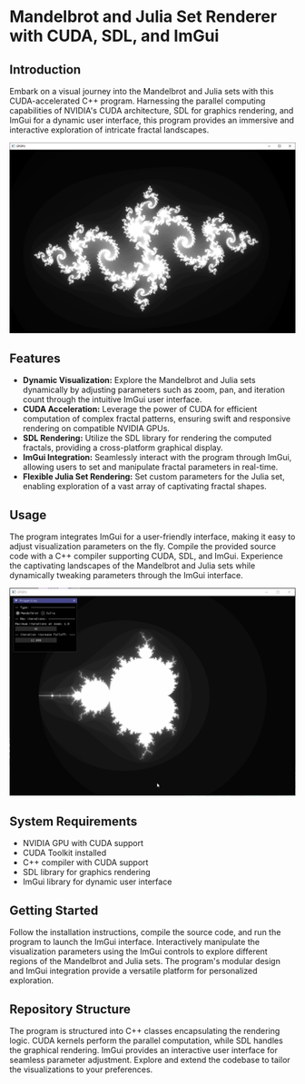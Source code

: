 # Mandelbrot and Julia Set Renderer with CUDA, SDL, and ImGui

## Introduction

Embark on a visual journey into the Mandelbrot and Julia sets with this CUDA-accelerated C++ program. Harnessing the parallel computing capabilities of NVIDIA's CUDA architecture, SDL for graphics rendering, and ImGui for a dynamic user interface, this program provides an immersive and interactive exploration of intricate fractal landscapes.

![](screenshots/julia.png)
## Features

- **Dynamic Visualization:** Explore the Mandelbrot and Julia sets dynamically by adjusting parameters such as zoom, pan, and iteration count through the intuitive ImGui user interface.
- **CUDA Acceleration:** Leverage the power of CUDA for efficient computation of complex fractal patterns, ensuring swift and responsive rendering on compatible NVIDIA GPUs.
- **SDL Rendering:** Utilize the SDL library for rendering the computed fractals, providing a cross-platform graphical display.
- **ImGui Integration:** Seamlessly interact with the program through ImGui, allowing users to set and manipulate fractal parameters in real-time.
- **Flexible Julia Set Rendering:** Set custom parameters for the Julia set, enabling exploration of a vast array of captivating fractal shapes.

## Usage

The program integrates ImGui for a user-friendly interface, making it easy to adjust visualization parameters on the fly. Compile the provided source code with a C++ compiler supporting CUDA, SDL, and ImGui. Experience the captivating landscapes of the Mandelbrot and Julia sets while dynamically tweaking parameters through the ImGui interface.

![](screenshots/max-iterations.gif)


## System Requirements

- NVIDIA GPU with CUDA support
- CUDA Toolkit installed
- C++ compiler with CUDA support
- SDL library for graphics rendering
- ImGui library for dynamic user interface

## Getting Started

Follow the installation instructions, compile the source code, and run the program to launch the ImGui interface. Interactively manipulate the visualization parameters using the ImGui controls to explore different regions of the Mandelbrot and Julia sets. The program's modular design and ImGui integration provide a versatile platform for personalized exploration.

## Repository Structure

The program is structured into C++ classes encapsulating the rendering logic. CUDA kernels perform the parallel computation, while SDL handles the graphical rendering. ImGui provides an interactive user interface for seamless parameter adjustment. Explore and extend the codebase to tailor the visualizations to your preferences.